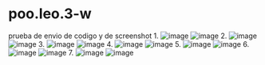 # poo.leo.3-w
prueba de envio de codigo y de screenshot
1. 
![image](https://github.com/user-attachments/assets/c8d229f2-aa78-49ee-a7cc-8f4a6080271d)
![image](https://github.com/user-attachments/assets/b0babdf7-b2af-4401-8277-1d5c0326d958)
2. 
![image](https://github.com/user-attachments/assets/15516ac3-80d1-4609-9fb1-8a3fc4c4f344)
![image](https://github.com/user-attachments/assets/82153ec0-da4c-4fc4-a9b3-b9539cedd5cf)
3. 
![image](https://github.com/user-attachments/assets/4c54c264-a51b-4dac-a6c1-e0f53a51154d)
![image](https://github.com/user-attachments/assets/296d6b94-81db-4ade-baa9-f64b776d4de7)
4. 
![image](https://github.com/user-attachments/assets/2a4e487e-b53d-40a7-9816-116ebcbba06b)
![image](https://github.com/user-attachments/assets/57f80d91-6e0d-4df8-94a2-5d20aa34068c)
5. 
![image](https://github.com/user-attachments/assets/55a43276-3f0e-417d-be8d-507b1e9237ad)
![image](https://github.com/user-attachments/assets/78a4b08b-be43-4b28-9b96-ee339ae8afe3)
6. 
![image](https://github.com/user-attachments/assets/0be95a2d-d166-4faa-a106-55148485afd8)
![image](https://github.com/user-attachments/assets/a3745c1b-0e26-48f4-996b-f813562004a3)
7. 
![image](https://github.com/user-attachments/assets/34254dee-b198-45de-b450-b249438c2706)
![image](https://github.com/user-attachments/assets/2caeb16e-0756-432c-9da1-d2b882064490)
